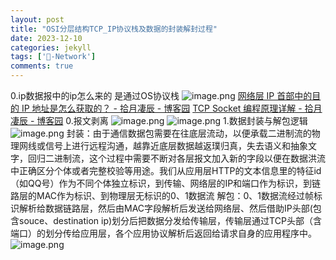 ```yaml
---
layout: post
title: "OSI分层结构TCP_IP协议栈及数据的封装解封过程"
date: 2023-12-10
categories: jekyll
tags: ['🥁-Network']
comments: true
---
```


0.ip数据报中的ip怎么来的
是通过OS协议栈
![image.png](https://cdn.nlark.com/yuque/0/2023/png/26575180/1691982150469-90d7e85b-9713-4987-a987-fc52eb5738a5.png#averageHue=%23c7deab&clientId=u1641288c-b969-4&from=paste&id=ucdb61c05&originHeight=623&originWidth=908&originalType=url&ratio=2.134999990463257&rotation=0&showTitle=false&size=109276&status=done&style=none&taskId=ufd3aa05f-d469-44f7-9a91-e966eda00f6&title=)
[网络层 IP 首部中的目的 IP 地址是怎么获取的？ - 拾月凄辰 - 博客园](https://www.cnblogs.com/FengZeng666/p/15610870.html)
[TCP Socket 编程原理详解 - 拾月凄辰 - 博客园](https://www.cnblogs.com/FengZeng666/p/15610953.html)
0.报文剥离
![image.png](https://cdn.nlark.com/yuque/0/2023/png/26575180/1691926170648-fc644175-a319-426b-a0fa-544a671a4018.png#averageHue=%230b0b0b&clientId=u1641288c-b969-4&from=paste&height=102&id=u00a4a341&originHeight=171&originWidth=1006&originalType=url&ratio=2.134999990463257&rotation=0&showTitle=false&size=19122&status=done&style=none&taskId=u674462c8-164f-49b8-af4c-cd1a0e98fe9&title=&width=600.3624267578125)
![image.png](https://cdn.nlark.com/yuque/0/2023/png/26575180/1691926176324-bedf3e29-529b-421e-a5a8-f4c2666b6ff3.png#averageHue=%2344a748&clientId=u1641288c-b969-4&from=paste&height=384&id=u8b59b4f6&originHeight=561&originWidth=973&originalType=url&ratio=2.134999990463257&rotation=0&showTitle=false&size=60308&status=done&style=none&taskId=uccaa1ee7-121f-420d-9aaf-3dec1d62d6c&title=&width=665.3624267578125)
1.数据封装与解包逻辑
![image.png](https://cdn.nlark.com/yuque/0/2023/png/26575180/1690540993917-ff8b0a53-932e-4235-a7aa-5bb632dd5e49.png#averageHue=%23f5f2ef&clientId=u3bf2242c-6998-4&from=paste&id=u48b49e41&originHeight=257&originWidth=433&originalType=url&ratio=2.134999990463257&rotation=0&showTitle=false&size=97056&status=done&style=none&taskId=u9b57102e-95a3-4782-955f-96c241e0734&title=)
封装：由于通信数据包需要在往底层流动，以便承载二进制流的物理网线或信号上进行远程沟通，越靠近底层数据越返璞归真，失去语义和抽象文字，回归二进制流，这个过程中需要不断对各层报文加入新的字段以便在数据洪流中正确区分个体或者完整校验等用途。我们从应用层HTTP的文本信息里的特征id（如QQ号）作为不同个体独立标识，到传输、网络层的IP和端口作为标识，到链路层的MAC作为标识、到物理层无标识的0、1数据流
解包：0、1数据流经过帧标识解析给数据链路层，然后由MAC字段解析后发送给网络层、然后借助IP头部(包含souce、destination ip)划分后把数据分发给传输层，传输层通过TCP头部（含端口）的划分传给应用层，各个应用协议解析后返回给请求自身的应用程序中。
![image.png](https://cdn.nlark.com/yuque/0/2023/png/26575180/1690541196850-882f455f-4f97-40fe-9f1c-f6c07646222a.png#averageHue=%23f4f4f4&clientId=u3bf2242c-6998-4&from=paste&id=u0075151e&originHeight=1140&originWidth=1166&originalType=url&ratio=2.134999990463257&rotation=0&showTitle=false&size=188716&status=done&style=none&taskId=u96a77b32-104c-4779-9a5b-f1a862d5bf8&title=)
